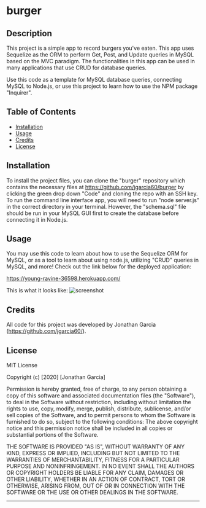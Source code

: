 # burger

## Description 

This project is a simple app to record burgers you've eaten. This app uses Sequelize as the ORM to perform Get, Post, and Update queries in MySQL based on the MVC paradigm. The functionalities in this app can be used in many applications that use CRUD for database queries.

Use this code as a template for MySQL database queries, connecting MySQL to Node.js, or use this project to learn how to use the NPM package "Inquirer".

## Table of Contents 

* [Installation](#installation)
* [Usage](#usage)
* [Credits](#credits)
* [License](#license)


## Installation

To install the project files, you can clone the "burger" repository which contains the necessary files at https://github.com/jgarcia60/burger by clicking the green drop down "Code" and cloning the repo with an SSH key. To run the command line interface app, you will need to run "node server.js" in the correct directory in your terminal. However, the "schema.sql" file should be run in your MySQL GUI first to create the database before connecting it in Node.js. 


## Usage 

You may use this code to learn about how to use the Sequelize ORM for MySQL, or as a tool to learn about using node.js, utilizing "CRUD" queries in MySQL, and more! Check out the link below for the deployed application: 

https://young-ravine-36598.herokuapp.com/

This is what it looks like:
![screenshot](../public/assets/images/burger-homework.png)


## Credits

All code for this project was developed by Jonathan Garcia (https://github.com/jgarcia60/). 

## License

MIT License

Copyright (c) [2020] [Jonathan Garcia]

Permission is hereby granted, free of charge, to any person obtaining a copy
of this software and associated documentation files (the "Software"), to deal
in the Software without restriction, including without limitation the rights
to use, copy, modify, merge, publish, distribute, sublicense, and/or sell
copies of the Software, and to permit persons to whom the Software is
furnished to do so, subject to the following conditions:
The above copyright notice and this permission notice shall be included in all
copies or substantial portions of the Software.

THE SOFTWARE IS PROVIDED "AS IS", WITHOUT WARRANTY OF ANY KIND, EXPRESS OR
IMPLIED, INCLUDING BUT NOT LIMITED TO THE WARRANTIES OF MERCHANTABILITY,
FITNESS FOR A PARTICULAR PURPOSE AND NONINFRINGEMENT. IN NO EVENT SHALL THE
AUTHORS OR COPYRIGHT HOLDERS BE LIABLE FOR ANY CLAIM, DAMAGES OR OTHER
LIABILITY, WHETHER IN AN ACTION OF CONTRACT, TORT OR OTHERWISE, ARISING FROM,
OUT OF OR IN CONNECTION WITH THE SOFTWARE OR THE USE OR OTHER DEALINGS IN THE
SOFTWARE.


---